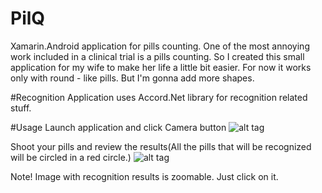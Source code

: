 # PilQ
Xamarin.Android application for pills counting.
One of the most annoying work included in a clinical trial is a pills counting. So I created this small application for my wife to make her life a little bit easier.
For now it works only with round - like pills. But I'm gonna add more shapes.

#Recognition
Application uses Accord.Net library for recognition related stuff.

#Usage
Launch application and click Camera button
![alt tag](http://i67.tinypic.com/foqjjm.png)

Shoot your pills and review the results(All the pills that will be recognized will be circled in a red circle.)
![alt tag](http://i64.tinypic.com/316q1vk.png)

Note! Image with recognition results is zoomable. Just click on it.